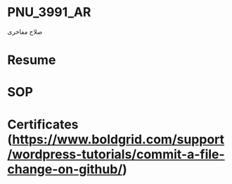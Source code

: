 # PNU_3991_AR
صلاح مفاخری
# Resume
# SOP
# Certificates (https://www.boldgrid.com/support/wordpress-tutorials/commit-a-file-change-on-github/)
